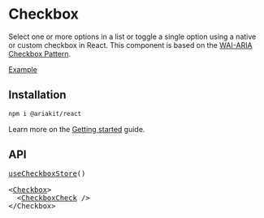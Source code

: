# Checkbox

<p data-description>
  Select one or more options in a list or toggle a single option using a native or custom checkbox in React. This component is based on the <a href="https://www.w3.org/WAI/ARIA/apg/patterns/checkbox/">WAI-ARIA Checkbox Pattern</a>.
</p>

<a href="../examples/checkbox/index.tsx" data-playground>Example</a>

## Installation

```sh
npm i @ariakit/react
```

Learn more on the [Getting started](/guide/getting-started) guide.

## API

<pre data-api>
<a href="/apis/checkbox-store">useCheckboxStore</a>()

&lt;<a href="/apis/checkbox">Checkbox</a>&gt;
  &lt;<a href="/apis/checkbox-check">CheckboxCheck</a> /&gt;
&lt;/Checkbox&gt;
</pre>
